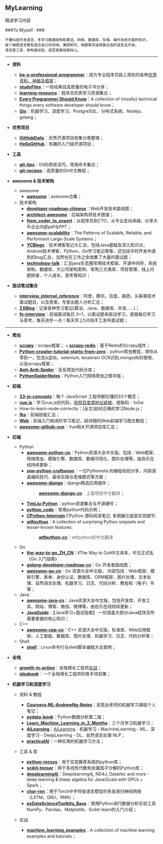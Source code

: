 ## MyLearning
精读学习内容

###To Myself : ###

	不要纠结开发语言，多学习数据结构和算法、网络、数据库、存储、操作系统方面的知识。
	每个编程语言都有适合自己的领域，兼顾即可，根据需求选择最合适的语言去开发。
	语言是工具，架构是经验，底层是基础是核心。
	

----------

- **资料**
	+ **[be-a-professional-programmer](https://github.com/stanzhai/be-a-professional-programmer)**：成为专业程序员路上用到的各种[优秀资料、神器及框架](http://tools.stanzhai.site)；
	+ **[studyFiles](https://github.com/threerocks/studyFiles)**：一些经典且高质量的电子书分享；
	+ **[learning-resource](https://github.com/porcelainHeart/learning-resource)**：程序员优质学习资源集合；
	+ **[Every Programmer Should Know](https://github.com/mtdvio/every-programmer-should-know)**：A collection of (mostly) technical things every software developer should know；
	+ **[Qix](https://github.com/ty4z2008/Qix)**：机器学习、深度学习、PostgreSQL、分布式系统、Nodejs、golang；
- **优秀项目**
	+ **[GitHubDaily](https://github.com/GitHubDaily/GitHubDaily)**：优秀开源项目收集分类整理；
	+ **[HelloGitHub](https://github.com/521xueweihan/HelloGitHub)**：有趣的入门级开源项目；

- **工具**
	+ **[git-tips](https://github.com/521xueweihan/git-tips)**：Git的奇技淫巧，常用命令集合；
	+ **[git-recipes](https://github.com/geeeeeeeeek/git-recipes)**：高质量的Git中文教程；


- **awesome & 技术架构**
	+ awesome
		+ **[awesome](https://github.com/sindresorhus/awesome)**：asesome合集；
	+ 技术架构
		+ **[developer-roadmap-chinese](https://github.com/goodjack/developer-roadmap-chinese)**：Web开发技术路线图；
		+ **[architect-awesome](https://github.com/xingshaocheng/architect-awesome)**：后端架构师技术图谱；
		+ **[from_coder_to_expert](https://github.com/0voice/from_coder_to_expert)**：从程序员到CTO，从专业走向卓越，分享大牛企业内部pdf与PPT；
		+ **[awesome-scalability](https://github.com/binhnguyennus/awesome-scalability)**：The Patterns of Scalable, Reliable, and Performant Large-Scale Systems；
		+ **[YCBlogs](https://github.com/yangchong211/YCBlogs)**：技术博客笔记大汇总，包括Java基础及深入知识点，Android技术博客，Python，Go学习笔记等等，还包括平时开发中遇到的bug汇总，当然也在工作之余收集了大量的面试题；
		+ **[technology-talk](https://github.com/aalansehaiyang/technology-talk)**：汇总java生态圈常用技术框架、开源中间件，系统架构、数据库、大公司架构案例、常用三方类库、项目管理、线上问题排查、个人成长、思考等知识；




- **面试笔试集合**
	+ **[interview_internal_reference](https://github.com/0voice/interview_internal_reference)**：阿里，腾讯，百度，美团，头条等技术面试题目，以及答案，专家出题人分析汇总；
	+ **[ZXBlog](https://github.com/ZXZxin/ZXBlog)**：记录各种学习笔记(算法、Java、数据库、并发......)；
	+ **[fe-interview](https://github.com/haizlin/fe-interview)**：前端面试每日 3+1，以面试题来驱动学习，提倡每日学习与思考，每天进步一点！每天早上5点纯手工发布面试题；

----------

- **爬虫**
	+ **[scrapy](https://github.com/scrapy/scrapy)**：scrapy框架；
	+**[ scrapy-redis](https://github.com/rmax/scrapy-redis)**：基于Redis的Scrapy组件；
	+ **[Python-crawler-tutorial-starts-from-zero](https://github.com/CriseLYJ/Python-crawler-tutorial-starts-from-zero)**：python爬虫教程，带你从零到一，包含js逆向，selenium, tesseract OCR识别,mongodb的使用，以及scrapy框架；
	+ **[Anti-Anti-Spider](https://github.com/luyishisi/Anti-Anti-Spider)**：反反爬虫代码仓库；
	+ **[PythonSpiderNotes](https://github.com/lining0806/PythonSpiderNotes)**：Python入门网络爬虫之精华版；


- **前端**
	+ **[33-js-concepts](https://github.com/stephentian/33-js-concepts)**：每个 JavaScript 工程师都应懂的33个概念；
	+ **[vue.js](https://github.com/shy1118999/vue.js)**：学习vue.js的代码，[视频百度源地址链接](https://pan.baidu.com/s/1CmifLbwQK8t3L2MJrEsR3A)，提取码：1o0w
	+ How-to-learn-node-correctly：[全文]如何正确的学习Node.js；
	+ **[fks](https://github.com/JacksonTian/fks)**：前端技能汇总；
	+ **[Web](https://github.com/qianguyihao/Web)**：前端入门和进阶学习笔记，超详细的Web前端学习图文教程；
	+ **[awesome-github-vue](https://github.com/opendigg/awesome-github-vue)**：Vue相关开源项目库汇总；


- **后端**
	+ Python
		- **[awesome-python-cn](https://github.com/jobbole/awesome-python-cn)**：Python资源大全中文版，包括：Web框架、网络爬虫、模板引擎、数据库、数据可视化、图片处理等，由伯乐在线持续更新；
		- **[one-python-craftsman](https://github.com/piglei/one-python-craftsman)**：一位Pythonista 的编程经验分享，内容涵盖编码技巧、最佳实践与思维模式等方面；
		- **[awesome-django](https://github.com/jbwolfe/awesome-django)**：django精选应用插件；
			 > **[awesome-django-cn](https://github.com/haiiiiiyun/awesome-django-cn)**：上面项目中文翻译；
		- **[TimLiu-Python](https://github.com/Tim9Liu9/TimLiu-Python)**：python资源集合与开源硬件；
		- **[python_code](https://github.com/yorickshan/python_code)**：常用python代码示例；
		- **[CPython-Internals](https://github.com/zpoint/CPython-Internals)**:CPython 源码阅读笔记, 多图展示底层实现细节;
		- **[wtfpython](https://github.com/satwikkansal/wtfpython)**：A collection of surprising Python snippets and lesser-known features.
			> **[wtfpython-cn](https://github.com/leisurelicht/wtfpython-cn)**：wtfpython的中文翻译
	+ Go
		- **[the-way-to-go_ZH_CN](https://github.com/unknwon/the-way-to-go_ZH_CN)**：《The Way to Go》中文译本，中文正式名《Go 入门指南》
		- **[golang-developer-roadmap-cn](https://github.com/Quorafind/golang-developer-roadmap-cn)**：Go 开发者路线图；
		- **[awesome-go-cn](https://github.com/jobbole/awesome-go-cn)**：Go 资源大全中文版， 内容包括：Web框架、模板引擎、表单、身份认证、数据库、ORM框架、图片处理、文本处理、自然语言处理、机器学习、日志、代码分析、教程和（电子）书等；
	+ Java
		-  **[awesome-java-cn](https://github.com/jobbole/awesome-java-cn)**：Java资源大全中文版，包括开发库、开发工具、网站、博客、微信、微博等，由伯乐在线持续更新；
		-  **[JavaGuide](https://github.com/Snailclimb/JavaGuide)**：【Java学习+面试指南】 一份涵盖大部分Java程序员所需要掌握的核心知识；
	+ C++
		- **[awesome-cpp-cn](https://github.com/jobbole/awesome-cpp-cn)**：C++ 资源大全中文版，标准库、Web应用框架、人工智能、数据库、图片处理、机器学习、日志、代码分析等；
	+ Shell
		- **[shell](https://github.com/fengyuhetao/shell)**：Linux命令行与shell脚本编程大全案例；

	

- **全栈**
	+ **[growth-in-action](https://github.com/phodal/growth-in-action)**：全栈增长工程师[实战](http://growth-in-action.phodal.com/)；
	+ **[ideabook](https://github.com/phodal/ideabook)**：一个全栈增长工程师的练手项目集；


-  **机器学习和深度学习**
	+ 资料 & 教程
		-  **[Coursera-ML-AndrewNg-Notes](https://github.com/fengdu78/Coursera-ML-AndrewNg-Notes)**：吴恩达老师的机器学习课程个人笔记；
		- **[pydata-book](https://github.com/wesm/pydata-book)**：Python数据分析第二版；
		- **[Learn_Machine_Learning_in_3_Months](https://github.com/llSourcell/Learn_Machine_Learning_in_3_Months)**：三个月学习机器学习；
		- **[AiLearning](https://github.com/apachecn/AiLearning)**：[AiLearning](http://ailearning.apachecn.org/)：机器学习 - MachineLearning - ML、深度学习 - DeepLearning - DL、自然语言处理 NLP；
		-  **[practicalAI](https://github.com/GokuMohandas/practicalAI)**：一种实用的机器学习方法；
	+ 工具 & 库
		- **[python-recsys](https://github.com/ocelma/python-recsys)**：用于实现推荐系统的python库；
		- **[scikit-tensor](https://github.com/mnick/scikit-tensor)**：用于多线性代数和张量因子分解的Python库；
		- **[deeplearning4j](https://github.com/eclipse/deeplearning4j)**：Deeplearning4j, ND4J, DataVec and more - deep learning & linear algebra for Java/Scala with GPUs + Spark；
		- **[char-rnn](https://github.com/karpathy/char-rnn)**：用于Torch中字符级语言模型的多层递归神经网络（LSTM，GRU，RNN）；
		- **[pyDataScienceToolkits_Base](https://github.com/jasonding1354/pyDataScienceToolkits_Base)**：使用Python进行数据分析实验工具NumPy、Pandas、Matplotlib、Scikit-learn的入门介绍；


	+ 实战
		-  **[machine_learning_examples](https://github.com/lazyprogrammer/machine_learning_examples)**：A collection of machine learning examples and tutorials；


